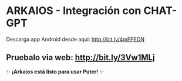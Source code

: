 # ARKAIOS - Integración con CHAT-GPT

Descarga app Android desde aqui:
http://bit.ly/4mFPEDN

Pruebalo via web:
http://bit.ly/3Vw1MLj
---

✨ **¡Arkaios está listo para usar Puter!** ✨
